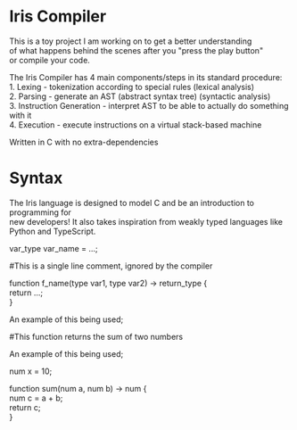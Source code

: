 # Iris Compiler

This is a toy project I am working on to get a better understanding   
of what happens behind the scenes after you "press the play button"   
or compile your code.  

The Iris Compiler has 4 main components/steps in its standard procedure:   
    1. Lexing - tokenization according to special rules (lexical analysis)  
    2. Parsing - generate an AST (abstract syntax tree) (syntactic analysis)  
    3. Instruction Generation - interpret AST to be
       able to actually do something with it  
    4. Execution - execute instructions on a virtual stack-based machine  

Written in C with no extra-dependencies  

# Syntax  

The Iris language is designed to model C and be an introduction to programming for  
new developers! It also takes inspiration from weakly typed languages like Python and TypeScript.

var_type var_name = ...; 

#This is a single line comment, ignored by the compiler  

function f_name(type var1, type var2) -> return_type {  
    return ...;  
}  

An example of this being used;


#This function returns the sum of two numbers

An example of this being used;

num x = 10;
  
function sum(num a, num b) -> num {  
    num c = a + b;  
    return c;  
}  



